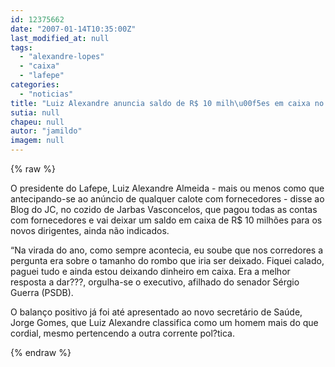 ```yaml
---
id: 12375662
date: "2007-01-14T10:35:00Z"
last_modified_at: null
tags:
  - "alexandre-lopes"
  - "caixa"
  - "lafepe"
categories:
  - "noticias"
title: "Luiz Alexandre anuncia saldo de R$ 10 milh\u00f5es em caixa no Lafepe"
sutia: null
chapeu: null
autor: "jamildo"
imagem: null
---
```

{% raw %}
<p>O presidente do Lafepe, Luiz Alexandre Almeida - mais ou menos como que antecipando-se ao an&uacute;ncio de qualquer calote com fornecedores - disse ao Blog do JC, no cozido de Jarbas Vasconcelos, que pagou todas as contas com fornecedores e vai deixar um saldo em caixa de R$ 10 milh&otilde;es para os novos dirigentes, ainda n&atilde;o indicados.</p>
<p>&ldquo;Na virada do ano, como sempre acontecia, eu soube que nos corredores a pergunta era sobre o tamanho do rombo que iria ser deixado. Fiquei calado, paguei tudo e ainda estou deixando dinheiro em caixa. Era a melhor resposta a dar???, orgulha-se o executivo, afilhado do senador S&eacute;rgio Guerra (PSDB).</p>
<p>O balan&ccedil;o positivo j&aacute; foi at&eacute; apresentado ao novo secret&aacute;rio de Sa&uacute;de, Jorge Gomes, que Luiz Alexandre classifica como um homem mais do que cordial, mesmo pertencendo a outra corrente pol?tica.</p>
{% endraw %}